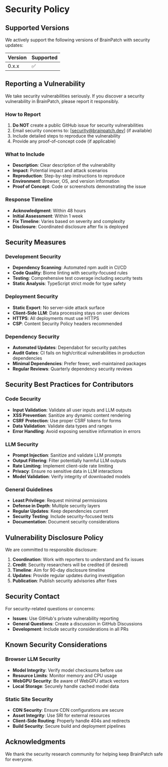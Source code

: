 # Security Policy

## Supported Versions

We actively support the following versions of BrainPatch with security updates:

| Version | Supported          |
| ------- | ------------------ |
| 0.x.x   | :white_check_mark: |

## Reporting a Vulnerability

We take security vulnerabilities seriously. If you discover a security vulnerability in BrainPatch, please report it responsibly.

### How to Report

1. **Do NOT** create a public GitHub issue for security vulnerabilities
2. Email security concerns to: [security@brainpatch.dev] (if available)
3. Include detailed steps to reproduce the vulnerability
4. Provide any proof-of-concept code (if applicable)

### What to Include

- **Description**: Clear description of the vulnerability
- **Impact**: Potential impact and attack scenarios
- **Reproduction**: Step-by-step instructions to reproduce
- **Environment**: Browser, OS, and version information
- **Proof of Concept**: Code or screenshots demonstrating the issue

### Response Timeline

- **Acknowledgment**: Within 48 hours
- **Initial Assessment**: Within 1 week
- **Fix Timeline**: Varies based on severity and complexity
- **Disclosure**: Coordinated disclosure after fix is deployed

## Security Measures

### Development Security

- **Dependency Scanning**: Automated npm audit in CI/CD
- **Code Quality**: Biome linting with security-focused rules  
- **Testing**: Comprehensive test coverage including security tests
- **Static Analysis**: TypeScript strict mode for type safety

### Deployment Security

- **Static Export**: No server-side attack surface
- **Client-Side LLM**: Data processing stays on user devices
- **HTTPS**: All deployments must use HTTPS
- **CSP**: Content Security Policy headers recommended

### Dependency Security

- **Automated Updates**: Dependabot for security patches
- **Audit Gates**: CI fails on high/critical vulnerabilities in production dependencies
- **Minimal Dependencies**: Prefer fewer, well-maintained packages
- **Regular Reviews**: Quarterly dependency security reviews

## Security Best Practices for Contributors

### Code Security

- **Input Validation**: Validate all user inputs and LLM outputs
- **XSS Prevention**: Sanitize any dynamic content rendering
- **CSRF Protection**: Use proper CSRF tokens for forms
- **Data Validation**: Validate data types and ranges
- **Error Handling**: Avoid exposing sensitive information in errors

### LLM Security

- **Prompt Injection**: Sanitize and validate LLM prompts
- **Output Filtering**: Filter potentially harmful LLM outputs
- **Rate Limiting**: Implement client-side rate limiting
- **Privacy**: Ensure no sensitive data in LLM interactions
- **Model Validation**: Verify integrity of downloaded models

### General Guidelines

- **Least Privilege**: Request minimal permissions
- **Defense in Depth**: Multiple security layers
- **Regular Updates**: Keep dependencies current
- **Security Testing**: Include security-focused tests
- **Documentation**: Document security considerations

## Vulnerability Disclosure Policy

We are committed to responsible disclosure:

1. **Coordination**: Work with reporters to understand and fix issues
2. **Credit**: Security researchers will be credited (if desired)
3. **Timeline**: Aim for 90-day disclosure timeline
4. **Updates**: Provide regular updates during investigation
5. **Publication**: Publish security advisories after fixes

## Security Contact

For security-related questions or concerns:

- **Issues**: Use GitHub's private vulnerability reporting
- **General Questions**: Create a discussion in GitHub Discussions
- **Development**: Include security considerations in all PRs

## Known Security Considerations

### Browser LLM Security

- **Model Integrity**: Verify model checksums before use
- **Resource Limits**: Monitor memory and CPU usage
- **WebGPU Security**: Be aware of WebGPU attack vectors
- **Local Storage**: Securely handle cached model data

### Static Site Security

- **CDN Security**: Ensure CDN configurations are secure
- **Asset Integrity**: Use SRI for external resources
- **Client-Side Routing**: Properly handle 404s and redirects
- **Build Security**: Secure build and deployment pipelines

## Acknowledgments

We thank the security research community for helping keep BrainPatch safe for everyone.